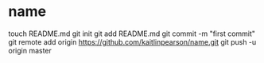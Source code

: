 name
====
touch README.md
git init
git add README.md
git commit -m "first commit"
git remote add origin https://github.com/kaitlinpearson/name.git
git push -u origin master
